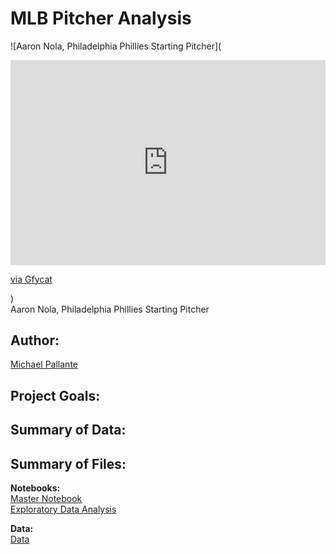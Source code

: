 # MLB Pitcher Analysis

![Aaron Nola, Philadelphia Phillies Starting Pitcher](<div style='position:relative; padding-bottom:calc(56.28% + 44px)'><iframe src='https://gfycat.com/ifr/YearlySlowAmericanbobtail' frameborder='0' scrolling='no' width='100%' height='100%' style='position:absolute;top:0;left:0;' allowfullscreen></iframe></div><p> <a href="https://gfycat.com/yearlyslowamericanbobtail">via Gfycat</a></p>)
<br>
Aaron Nola, Philadelphia Phillies Starting Pitcher

## Author: 

[Michael Pallante](https://github.com/michaelpallante)

## Project Goals:



## Summary of Data:



## Summary of Files:

**Notebooks:**
<br>
[Master Notebook]()
<br>
[Exploratory Data Analysis]()

**Data:**
<br>
[Data]()
